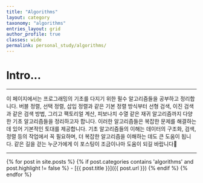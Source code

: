 ```yaml
---
title: "Algorithms"
layout: category
taxonomy: "algorithms"
entries_layout: grid
author_profile: true
classes: wide
permalink: personal_study/algorithms/
---
```


# Intro...
---
이 페이지에서는 프로그래밍의 기초를 다지기 위한 필수 알고리즘들을 공부하고 정리합니다. 버블 정렬, 선택 정렬, 삽입 정렬과 같은 기본 정렬 방식부터 선형 검색, 이진 검색과 같은 검색 방법, 그리고 팩토리얼 계산, 피보나치 수열 같은 재귀 알고리즘까지 다양한 기초 알고리즘들을 정리하고자 합니다. 이러한 알고리즘들은 복잡한 문제를 해결하는 데 있어 기본적인 토대를 제공합니다. 기초 알고리즘들의 이해는 데이터의 구조화, 검색, 정렬 등의 작업에서 꼭 필요하며, 더 복잡한 알고리즘을 이해하는 데도 큰 도움이 됩니다. 같은 길을 걷는 누군가에게 이 포스팅이 조금이나마 도움이 되길 바랍니다🙏

---


{% for post in site.posts %}
  {% if post.categories contains 'algorithms' and post.highlight != false %}
    - [{{ post.title }}]({{ post.url }})
  {% endif %}
{% endfor %}

